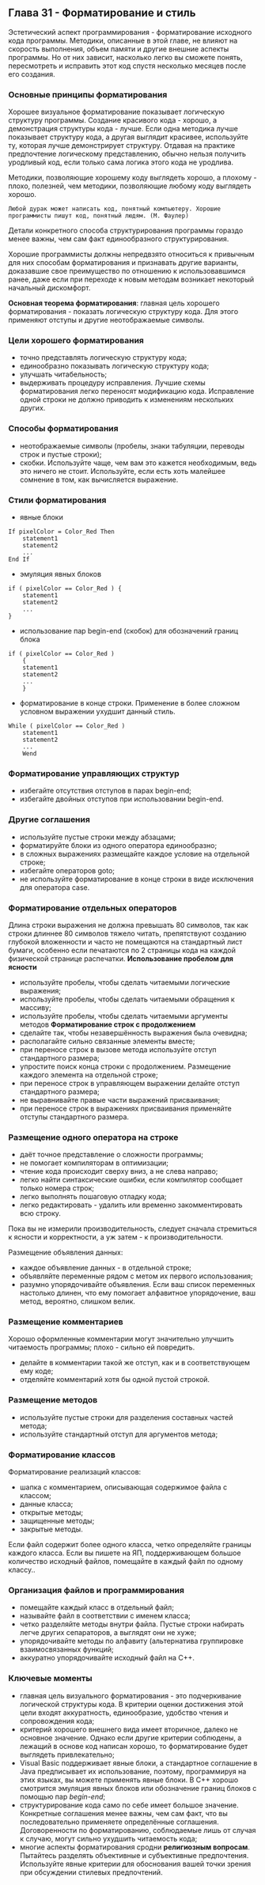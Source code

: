 ## Глава 31 - Форматирование и стиль
Эстетический аспект программирования - форматирование исходного кода программы. Методики, описанные в этой главе, не влияют на скорость выполнения, объем памяти и другие внешние аспекты программы. Но от них зависит, насколько легко вы сможете понять, пересмотреть и исправить этот код спустя несколько месяцев после его создания.
### Основные принципы форматирования
Хорошее визуальное форматирование показывает логическую структуру программы. Создание красивого кода - хорошо, а демонстрация структуры кода - лучше. Если одна методика лучше показывает структуру кода, а другая выглядит красивее, используйте ту, которая лучше демонстрирует структуру. Отдавая на практике предпочтение логическому представлению, обычно нельзя получить уродливый код, если только сама логика этого кода не уродлива. 

Методики, позволяющие хорошему коду выглядеть хорошо, а плохому - плохо, полезней, чем методики, позволяющие любому коду выглядеть хорошо.

```
Любой дурак может написать код, понятный компьютеру. Хорошие программисты пишут код, понятный людям. (М. Фаулер)
```

Детали конкретного способа структурирования программы гораздо менее важны, чем сам факт единообразного структурирования.

Хорошие программисты должны непредвзято относиться к привычным для них способам форматирования и признавать другие варианты, доказавшие свое преимущество по отношению к использовавшимся ранее, даже если при переходе к новым методам возникает некоторый начальный дискомфорт.

**Основная теорема форматирования**: главная цель хорошего форматирования - показать логическую структуру кода. Для этого применяют отступы и другие неотображаемые символы.
### Цели хорошего форматирования
- точно представлять логическую структуру кода;
- единообразно показывать логическую структуру кода;
- улучшать читабельность;
- выдерживать процедуру исправления. Лучшие схемы форматирования легко переносят модификацию кода. Исправление одной строки не должно приводить к изменениям нескольких других.
### Способы форматирования
- неотображаемые символы (пробелы, знаки табуляции, переводы строк и пустые строки);
- скобки. Используйте чаще, чем вам это кажется необходимым, ведь это ничего не стоит. Используйте, если есть хоть малейшее сомнение в том, как вычисляется выражение.
### Стили форматирования
- явные блоки

```
If pixelColor = Color_Red Then
	statement1
	statement2
	...
End If
```

- эмуляция явных блоков

```
if ( pixelColor == Color_Red ) {
	statement1
	statement2
	...
}
```

- использование пар begin-end (скобок) для обозначений границ блока

```
if ( pixelColor == Color_Red ) 
	{
	statement1
	statement2
	...
	}
```

- форматирование в конце строки. Применение в более сложном условном выражении ухудшит данный стиль.

```
While ( pixelColor == Color_Red ) 
	statement1
	statement2
	...
	Wend
```
### Форматирование управляющих структур
- избегайте отсутствия отступов в парах begin-end;
- избегайте двойных отступов при использовании begin-end.
### Другие соглашения
- используйте пустые строки между абзацами;
- форматируйте блоки из одного оператора единообразно;
- в сложных выражениях размещайте каждое условие на отдельной строке;
- избегайте операторов goto;
- не используйте форматирование в конце строки в виде исключения для оператора case.
### Форматирование отдельных операторов
Длина строки выражения не должна превышать 80 символов, так как строки длиннее 80 символов тяжело читать, препятствуют созданию глубокой вложенности и часто не помещаются на стандартный лист бумаги, особенно если печатаются по 2 страницы кода на каждой физической странице распечатки.
**Использование пробелом для ясности**
- используйте пробелы, чтобы сделать читаемыми логические выражения;
- используйте пробелы, чтобы сделать читаемыми обращения к массиву;
- используйте пробелы, чтобы сделать читаемыми аргументы методов
**Форматирование строк с продолжением**
- сделайте так, чтобы незавершённость выражения была очевидна;
- располагайте сильно связанные элементы вместе;
- при переносе строк в вызове метода используйте отступ стандартного размера;
- упростите поиск конца строки с продолжением. Размещение каждого элемента на отдельной строке;
- при переносе строк в управляющем выражении делайте отступ стандартного размера;
- не выравнивайте правые части выражений присваивания;
- при переносе строк в выражениях присваивания применяйте отступы стандартного размера.
### Размещение одного оператора на строке
- даёт точное представление о сложности программы;
- не помогает компиляторам в оптимизации;
- чтение кода происходит сверху вниз, а не слева направо;
- легко найти синтаксические ошибки, если компилятор сообщает только номера строк;
- легко выполнять пошаговую отладку кода;
- легко редактировать - удалить или временно закомментировать всю строку.

Пока вы не измерили производительность, следует сначала стремиться к ясности и корректности, а уж затем - к производительности.

Размещение объявления данных:
- каждое объявление данных - в отдельной строке;
- объявляйте переменные рядом с метом их первого использования;
- разумно упорядочивайте объявления. Если ваш список переменных настолько длинен, что ему помогает алфавитное упорядочение, ваш метод, вероятно, слишком велик.
### Размещение комментариев
Хорошо оформленные комментарии могут значительно улучшить читаемость программы; плохо - сильно ей повредить.
- делайте в комментарии такой же отступ, как и в соответствующем ему коде;
- отделяйте комментарий хотя бы одной пустой строкой.
### Размещение методов
- используйте пустые строки для разделения составных частей метода;
- используйте стандартный отступ для аргументов метода;
### Форматирование классов
Форматирование реализаций классов:
- шапка с комментарием, описывающая содержимое файла с классом;
- данные класса;
- открытые методы;
- защищенные методы;
- закрытые методы.

Если файл содержит более одного класса, четко определяйте границы каждого класса. Если вы пишете на ЯП, поддерживающем большое количество исходный файлов, помещайте в каждый файл по одному классу..

### Организация файлов и программирования
- помещайте каждый класс в отдельный файл;
- называйте файл в соответствии с именем класса;
- четко разделяйте методы внутри файла. Пустые строки набирать легче других сепараторов, а выглядят они не хуже;
- упорядочивайте методы по алфавиту (альтернатива группировке взаимосвязанных функций;
- аккуратно упорядочивайте исходный файл на C++.
### Ключевые моменты
- главная цель визуального форматирования - это подчеркивание логической структуры кода. В критерии оценки достижения этой цели входят аккуратность, единообразие, удобство чтения и сопровождения кода;
- критерий хорошего внешнего вида имеет вторичное, далеко не основное значение. Однако если другие критерии соблюдены, а лежащий в основе код написан хорошо, то форматирование будет выглядеть привлекательно;
- Visual Basic поддерживает явные блоки, а стандартное соглашение в Java предписывает их использование, поэтому, программируя на этих языках, вы можете применять явные блоки. В С++ хорошо смотрится эмуляция явных блоков или обозначение границ блоков с помощью пар _begin-end_;
- структурирование кода само по себе имеет большое значение. Конкретные соглашения менее важны, чем сам факт, что вы последовательно применяете определённые соглашения. Договоренности по форматированию, соблюдаемые лишь от случая к случаю, могут сильно ухудшить читаемость кода;
- многие аспекты форматирования сродни **религиозным вопросам**. Пытайтесь разделять объективные и субъективные предпочтения. Используйте явные критерии для обоснования вашей точки зрения при обсуждении стилевых предпочтений.